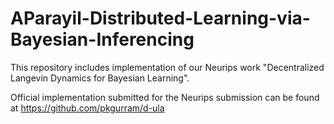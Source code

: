 # AParayil-Distributed-Learning-via-Bayesian-Inferencing
This repository includes implementation of our Neurips work "Decentralized Langevin Dynamics for Bayesian Learning".

Official implementation submitted for the Neurips submission can be found at https://github.com/pkgurram/d-ula


